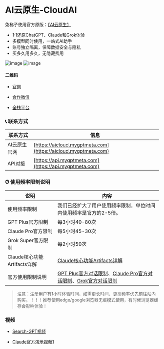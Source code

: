 # AI云原生-CloudAI

免梯子使用官方原版：[【AI云原生】](https://aicloud.mygptmeta.com)

* 1:1还原ChatGPT、Claude和Grok体验
* 多模型同时使用，一站式AI助手
* 账号独立隔离，保障数据安全与隐私
* 买多久用多久，无隐藏费用

![image](https://github.com/user-attachments/assets/dc82bcd7-b2ba-42d7-b4ac-e0ed5ae8ddf9)
![image](https://github.com/user-attachments/assets/b5651f1b-9b00-4fcf-b45b-aae2167f8938)


#### 二维码

- [官网](https://fsyives.oss-cn-beijing.aliyuncs.com/file/img/1853709538771865600.png)

- [合作微信](https://lsshirtai.com/file/img/1789508861288255488.png)

- [全栈平台](https://fsyives.oss-cn-beijing.aliyuncs.com/file/img/1838879227064094720.png)


### 📞 联系方式

| 联系方式 | 信息 |
|----------|------|
| AI云原生官网 | [https://aicloud.mygptmeta.com](https://aicloud.mygptmeta.com) |
| API对接 | [https://api.mygptmeta.com](https://api.mygptmeta.com) |

### ⏰ 使用频率限制说明

| 说明 | 内容 |
|------|------|
| 使用频率限制 | 我们已经扩大了用户使用频率限制，单位时间内使用频率是官方的2-5倍。 |
| GPT Plus官方限制 | 每3小时40-80次 |
| Claude Pro官方限制 | 每5小时45-30次 |
| Grok Super官方限制 | 每2小时50次 |
| Claude核心功能Artifacts详解 | [Claude核心功能Artifacts详解](https://www.bilibili.com/video/BV1efpneYE54/) |
| 官方使用限制说明 | [GPT Plus官方对话限制](https://help.openai.com/en/articles/7102672-how-can-i-access-gpt-4-gpt-4-turbo-gpt-4o-and-gpt-4o-mini#h_b04e3f8259)、[Claude Pro官方对话限制](https://support.anthropic.com/zh-CN/articles/8325612-claude-pro%E6%98%AF%E5%90%A6%E6%9C%89%E4%BB%BB%E4%BD%95%E4%BD%BF%E7%94%A8%E9%99%90%E5%88%B6)、[Grok官方对话限制](https://aicloud.mygptmeta.com/archives/1043) |

> 注意：注册用户有1小时体验时间，如需更长时间、更高频率优先前往站内购买。！！！推荐使用edge/google浏览器无痕模式使用，有时候浏览器缓存会影响体验！

### 视频

- [Search-GPT视频](https://aicloud.mygptmeta.com/wp-content/uploads/2024/11/Search-GPT.mp4)

- [Claude官方演示视频1](https://aicloud.mygptmeta.com/wp-content/uploads/2024/07/Claude%E5%AE%98%E6%96%B9%E6%BC%94%E7%A4%BA%E8%A7%86%E9%A2%911.mp4)
